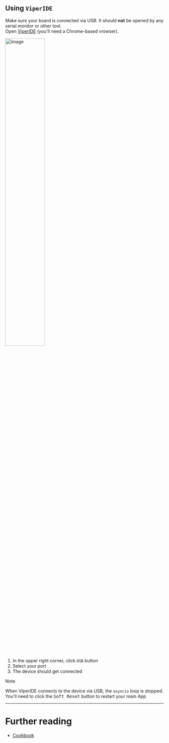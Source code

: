 ## Using `ViperIDE`

Make sure your board is connected via USB. It should **not** be opened by any serial monitor or other tool.  
Open [ViperIDE](https://viper-ide.org) (you'll need a Chrome-based vrowser).

[<img src="https://github.com/vshymanskyy/ViperIDE/blob/main/docs/images/visual-main.png?raw=1" alt="image" style="width:50%;"/>](https://viper-ide.org)

1. In the upper right corner, click `USB` button
2. Select your port
3. The device should get connected

> [!NOTE]
> When ViperIDE connects to the device via USB, the `asyncio` loop is stopped.  
> You'll need to click the <kbd>Soft Reset</kbd> button to restart your main App

---

# Further reading

- [Cookbook](Cookbook.md)

